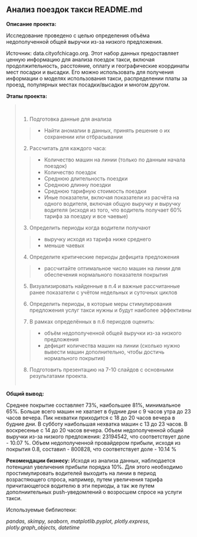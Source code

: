 ## Анализ поездок такси README.md


**Описание проекта:**

Исследование проведено с целью определения объёма недополученной общей выручки из-за низкого предложения.

Источник: data.cityofchicago.org. Этот набор данных предоставляет ценную информацию для анализа поездок такси, включая продолжительность, расстояние, оплату и географические координаты мест посадки и высадки. Его можно использовать для получения информации о моделях использования такси, распределении платы за проезд, популярных местах посадки/высадки и многом другом.


**Этапы проекта:**
> &nbsp;
> 1. Подготовка данные для анализа
> >  * Найти аномалии в данных, принять решение о их сохранении или отбрасывании
> 2. Рассчитать для каждого часа:
> >  * Количество машин на линии (только по данным начала поездок)
> >  * Количество поездок
> >  * Среднюю длительность поездки
> >  * Среднюю длинну поездки
> >  * Среднюю тарифную стоимость поездки
> >  * Иные показатели, включая показатели из расчёта на одного водителя, включая общую выручку и выручку водителя (исходя из того, что водитель получает 60% тарифа за поездку и все чаевые)
> 3. Определить периоды когда водители получают 
> >  * выручку исходя из тарифа ниже среднего
> >  * меньше чаевых
> 4. Определите критические периоды дефицита предложения
> >  * рассчитайте оптимальное число машин на линии для обеспечения нормального показателя покрытия
> 5. Визуализировать найденные в п.4 и важные рассчитанные ранее показатели с учётом недельных и суточных циклов
>
> 6. Определить периоды, в которые меры стимулирования предложения услуг такси нужны и будут наиболее эффективны
>
> 7. В рамках определённых в п.6 периодов оценить:
> >  * объём недополученной общей выручки из-за низкого предложения 
> >  * дефицит количества машин на линии (сколько нужно вывести машин дополнительно, чтобы достичь нормального покрытия)
> 8. Подготовить презентацию на 7-10 слайдов с основными результатами проекта.
> &nbsp;<br><br>

**Общий вывод:** 

Среднее покрытие составляет 73%, наибольшее 81%, минимальное 65%.
Больше всего машин не хватает в будние дни с 9 часов утра до 23 часов вечера. 
Пик нехватки приходится с 18 до 20 часов вечера в будние дни. 
В субботу наибольшая нехватка машин с 13 до 23 часов. 
В воскресенье с 14 до 20 часов вечера. 
Объем недополученной общей выручки из-за низкого предложения:  23194542, что соответствует доле -      10.07 %. Объем недополученной провайдером прибыли, исходя из покрытия 0.8, составил - 800828, что соответствует доле -      10.14 %


**Рекомендации бизнесу:** 
Исходя из анализа данных, наблюдается потенциал увеличения прибыли порядка 10%. Для этого необходимо простимулировать водителей выходить на линии в период возрастяющего спроса, например, путем увеличения тарифа причитающегося водителю в эти периоды, а так же путем дополниительных push-уведомлений о возросшем спросе на услуги такси.


Используемые библиотеки:

*pandas, skimpy, seaborn, matplotlib.pyplot, plotly.express, plotly.graph_objects, datetime*